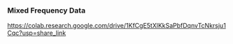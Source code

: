 ### Mixed Frequency Data

https://colab.research.google.com/drive/1KfCgE5tXlKkSaPbfDqnvTcNkrsju1Cqc?usp=share_link
